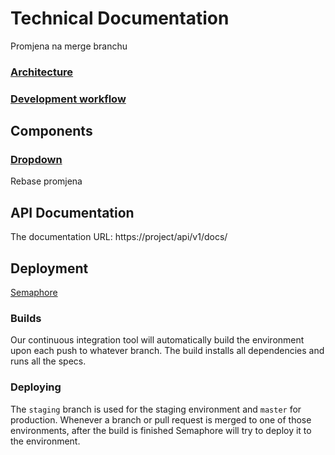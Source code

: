 # Technical Documentation

Promjena na merge branchu
<!-- Main themes -->
### [Architecture](architecture/README.md)
### [Development workflow](development_workflow.md)

<!-- mostly helpers and stimulus controllers -->
## Components
### [Dropdown](components/dropdown.md)
<!-- ### [Dropdown1](components/dropdown.md) -->

Rebase promjena

## API Documentation

The documentation URL: https://project/api/v1/docs/

## Deployment
[Semaphore](https://semaphoreci.com/project)

### Builds
Our continuous integration tool will automatically build the environment upon each push to whatever branch.
The build installs all dependencies and runs all the specs.

### Deploying
The `staging` branch is used for the staging environment and `master` for production.
Whenever a branch or pull request is merged to one of those environments, after the build is finished Semaphore will try to deploy it to the environment.


